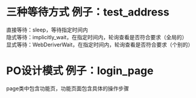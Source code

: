 # 三种等待方式 例子：test_address

直接等待：sleep，等待指定时间内  
隐式等待：implicitly_wait，在指定时间内，轮询查看是否符合要求（全局的）  
显式等待：WebDeriverWait，在指定时间内，轮询查看是否符合要求（个别的）

# PO设计模式 例子：login_page

page类中包含功能页，功能页面包含具体的操作步骤